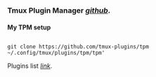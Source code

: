 ### Tmux Plugin Manager *[github](https://github.com/tmux-plugins/tpm)*.
#### My TPM setup
##
    git clone https://github.com/tmux-plugins/tpm ~/.config/tmux/plugins/tpm/tpm'
Plugins list *[link](https://github.com/tmux-plugins/list)*.
